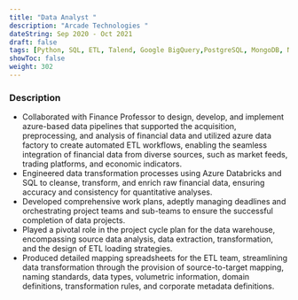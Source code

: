 ```yaml
---
title: "Data Analyst "
description: "Arcade Technologies "
dateString: Sep 2020 - Oct 2021
draft: false
tags: [Python, SQL, ETL, Talend, Google BigQuery,PostgreSQL, MongoDB, NumPy, SciPy, scikit-learn, Matplotlib, Seaborn, Plotly, Tableau, Power BI]
showToc: false
weight: 302
--- 
```


### Description

 
- Collaborated with Finance Professor to design, develop, and implement azure-based data pipelines that supported the acquisition, preprocessing, and analysis of financial data and utilized azure data factory to create automated ETL workflows, enabling the seamless integration of financial data from diverse sources, such as market feeds, trading platforms, and economic indicators.
- Engineered data transformation processes using Azure Databricks and SQL to cleanse, transform, and enrich raw financial data, ensuring accuracy and consistency for quantitative analyses.
- Developed comprehensive work plans, adeptly managing deadlines and orchestrating project teams and sub-teams to ensure the successful completion of data projects.
- Played a pivotal role in the project cycle plan for the data warehouse, encompassing source data analysis, data extraction, transformation, and the design of ETL loading strategies.
- Produced detailed mapping spreadsheets for the ETL team, streamlining data transformation through the provision of source-to-target mapping, naming standards, data types, volumetric information, domain definitions, transformation rules, and corporate metadata definitions.

<!-- - Developed and maintained data pipelines, ensuring the seamless flow of data from source systems to data warehouses for analysis and reporting.
- Implemented ETL processes to clean, transform, and load large datasets, enhancing data quality and making it ready for analysis.
- Conducted exploratory data analysis (EDA) to uncover hidden insights within complex datasets and identify patterns that informed data engineering decisions.
- Collaborated with cross-functional teams to design and optimize data architecture, resulting in more efficient data storage and improved data accessibility for analysis.
- Employed statistical techniques and machine learning models to derive actionable business insights, contributing to data-driven decision-making.
- Designed and created interactive data visualizations and dashboards using tools like Tableau or Power BI to present analytical results effectively.
- Worked on data migration projects, ensuring a smooth transition of data between systems while minimizing downtime and data loss.
- Utilized cloud platforms like AWS to set up scalable and cost-effective data infrastructure, supporting both data engineering and analysis needs.
- Automated routine data engineering tasks, saving time and reducing the risk of errors, allowing for faster data delivery to analysts. -->